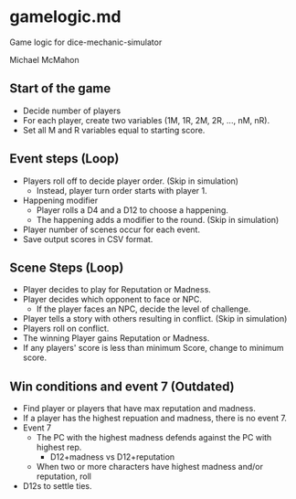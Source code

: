 # gamelogic.md

Game logic for dice-mechanic-simulator

Michael McMahon

## Start of the game

- Decide number of players
- For each player, create two variables (1M, 1R, 2M, 2R, ..., nM, nR).
- Set all M and R variables equal to starting score.

## Event steps (Loop)

- Players roll off to decide player order. (Skip in simulation)
  - Instead, player turn order starts with player 1.
- Happening modifier
  - Player rolls a D4 and a D12 to choose a happening.
  - The happening adds a modifier to the round. (Skip in simulation)
- Player number of scenes occur for each event.
- Save output scores in CSV format.

## Scene Steps (Loop)

- Player decides to play for Reputation or Madness.
- Player decides which opponent to face or NPC.
  - If the player faces an NPC, decide the level of challenge.
- Player tells a story with others resulting in conflict. (Skip in simulation)
- Players roll on conflict.
- The winning Player gains Reputation or Madness.
- If any players' score is less than minimum Score, change to minimum score.

## Win conditions and event 7 (Outdated)

- Find player or players that have max reputation and madness.
- If a player has the highest repuation and madness, there is no event 7.
- Event 7
  - The PC with the highest madness defends against the PC with highest rep.
    - D12+madness vs D12+reputation
  - When two or more characters have highest madness and/or reputation, roll
- D12s to settle ties.
